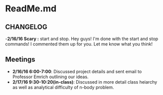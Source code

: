 ReadMe.md
=========

CHANGELOG
---------
-**2/16/16 Scary :** start and stop.  Hey guys!  I'm done with the start and stop commands!
	I commented them up for you.  Let me know what you think!



Meetings
--------
- **2/16/16 6:00-7:00**: Discussed project details and sent email to Professor Emrich outlining our ideas.
- **2/17/16 9:30-10:20(in-class)**: Discussed in more detail class heiarchy as well as analytical difficulty of n-body problem.
